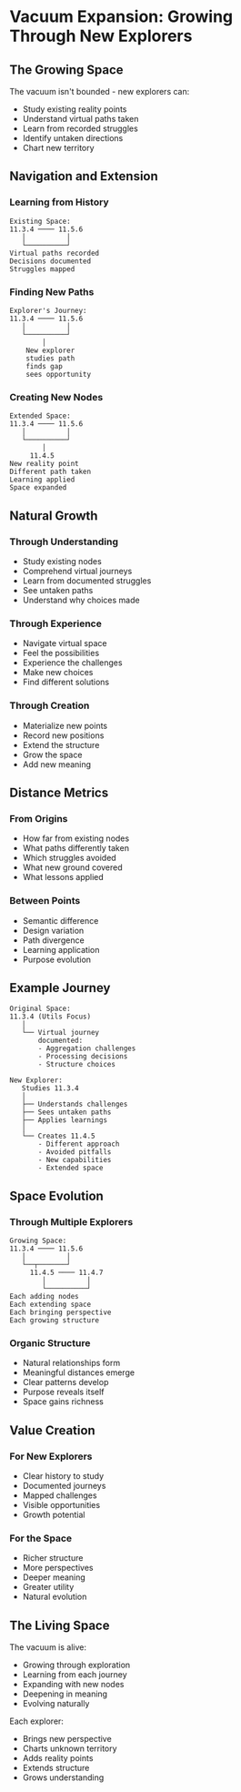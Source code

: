 # Vacuum Expansion: Growing Through New Explorers

## The Growing Space

The vacuum isn't bounded - new explorers can:

- Study existing reality points
- Understand virtual paths taken
- Learn from recorded struggles
- Identify untaken directions
- Chart new territory

## Navigation and Extension

### Learning from History

```
Existing Space:
11.3.4 ──── 11.5.6
   │          │
   └──────────┘
Virtual paths recorded
Decisions documented
Struggles mapped
```

### Finding New Paths

```
Explorer's Journey:
11.3.4 ──── 11.5.6
   │          │
   └──────────┘
        │
    New explorer
    studies path
    finds gap
    sees opportunity
```

### Creating New Nodes

```
Extended Space:
11.3.4 ──── 11.5.6
   │          │
   └──────────┘
        │
     11.4.5
New reality point
Different path taken
Learning applied
Space expanded
```

## Natural Growth

### Through Understanding

- Study existing nodes
- Comprehend virtual journeys
- Learn from documented struggles
- See untaken paths
- Understand why choices made

### Through Experience

- Navigate virtual space
- Feel the possibilities
- Experience the challenges
- Make new choices
- Find different solutions

### Through Creation

- Materialize new points
- Record new positions
- Extend the structure
- Grow the space
- Add new meaning

## Distance Metrics

### From Origins

- How far from existing nodes
- What paths differently taken
- Which struggles avoided
- What new ground covered
- What lessons applied

### Between Points

- Semantic difference
- Design variation
- Path divergence
- Learning application
- Purpose evolution

## Example Journey

```
Original Space:
11.3.4 (Utils Focus)
   │
   └── Virtual journey
       documented:
       - Aggregation challenges
       - Processing decisions
       - Structure choices

New Explorer:
   Studies 11.3.4
   │
   ├── Understands challenges
   ├── Sees untaken paths
   ├── Applies learnings
   │
   └── Creates 11.4.5
       - Different approach
       - Avoided pitfalls
       - New capabilities
       - Extended space
```

## Space Evolution

### Through Multiple Explorers

```
Growing Space:
11.3.4 ──── 11.5.6
   │          │
   └──┬───────┘
     11.4.5 ──── 11.4.7
        │          │
        └──────────┘
Each adding nodes
Each extending space
Each bringing perspective
Each growing structure
```

### Organic Structure

- Natural relationships form
- Meaningful distances emerge
- Clear patterns develop
- Purpose reveals itself
- Space gains richness

## Value Creation

### For New Explorers

- Clear history to study
- Documented journeys
- Mapped challenges
- Visible opportunities
- Growth potential

### For the Space

- Richer structure
- More perspectives
- Deeper meaning
- Greater utility
- Natural evolution

## The Living Space

The vacuum is alive:

- Growing through exploration
- Learning from each journey
- Expanding with new nodes
- Deepening in meaning
- Evolving naturally

Each explorer:

- Brings new perspective
- Charts unknown territory
- Adds reality points
- Extends structure
- Grows understanding